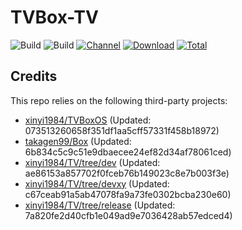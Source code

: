 # TVBox-TV

![Build](https://shields.io/github/actions/workflow/status/xinyi1984/TVBox-TV/TV.yml?branch=master&logo=github&label=Build)
![Build](https://shields.io/github/actions/workflow/status/xinyi1984/TVBox-TV/TVBox.yml?branch=master&logo=github&label=Build)
[![Channel](https://img.shields.io/badge/Follow-Telegram-blue.svg?logo=telegram)](https://t.me/klbot)
[![Download](https://img.shields.io/github/v/release/xinyi1984/TVBox-TV?color=orange&logoColor=orange&label=Download&logo=DocuSign)](https://github.com/xinyi1984/TVBox-TV/releases/latest) 
[![Total](https://shields.io/github/downloads/xinyi1984/TVBox-TV/total?logo=Bookmeter&label=Counts&logoColor=yellow&color=yellow)](https://github.com/xinyi1984/TVBox-TV/releases)

## Credits
This repo relies on the following third-party projects:
- [xinyi1984/TVBoxOS](https://github.com/xinyi1984/TVBoxOS) (Updated: 073513260658f351df1aa5cff57331f458b18972)
- [takagen99/Box](https://github.com/takagen99/Box) (Updated: 6b834c5c9c51e9dbaecee24ef82d34af78061ced)
- [xinyi1984/TV/tree/dev](https://github.com/xinyi1984/TV/tree/dev) (Updated: ae86153a857702f0fceb76b149023c8e7b003f3e)
- [xinyi1984/TV/tree/devxy](https://github.com/xinyi1984/TV/tree/devxy) (Updated: c67ceab91a5ab47078fa9a73fe0302bcba230e60)
- [xinyi1984/TV/tree/release](https://github.com/xinyi1984/TV/tree/release) (Updated: 7a820fe2d40cfb1e049ad9e7036428ab57edced4)
